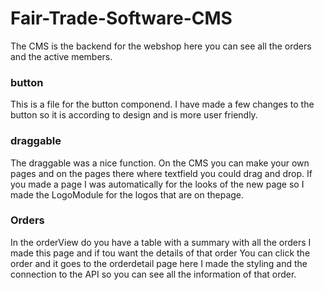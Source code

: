 # Fair-Trade-Software-CMS

The CMS is the backend for the webshop here you can see all the orders and the active members.

### button

This is a file for the button componend. 
I have made a few changes to the button so it is according to design and is more user friendly.

### draggable

The draggable was a nice function. On the CMS you can make your own pages and on the pages there where textfield you could drag and drop.
If you made a page I was automatically for the looks of the new page so I made the LogoModule for the logos that are on thepage.

### Orders

In the orderView do you have a table with a summary with all the orders I made this page and if tou want the details of that order
You can click the order and it goes to the orderdetail page here I made the styling and the connection to the API
so you can see all the information of that order.
